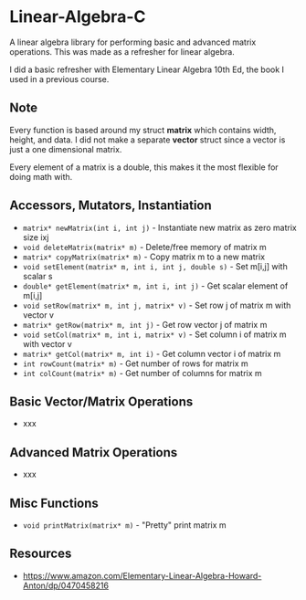 # Linear-Algebra-C

A linear algebra library for performing basic and advanced matrix operations. 
This was made as a refresher for linear algebra.


I did a basic refresher with Elementary Linear Algebra 10th Ed, the book I used in a previous course.


## Note
Every function is based around my struct **matrix** which contains width, height, and data. I did not make 
a separate **vector** struct since a vector is just a one dimensional matrix.

Every element of a matrix is a double, this makes it the most flexible for doing math with.


## Accessors, Mutators, Instantiation
* ```matrix* newMatrix(int i, int j)``` - Instantiate new matrix as zero matrix size ixj
* ```void deleteMatrix(matrix* m)``` - Delete/free memory of matrix m
* ```matrix* copyMatrix(matrix* m)``` - Copy matrix m to a new matrix
* ```void setElement(matrix* m, int i, int j, double s)``` - Set m[i,j] with scalar s
* ```double* getElement(matrix* m, int i, int j)``` - Get scalar element of m[i,j]
* ```void setRow(matrix* m, int j, matrix* v)``` - Set row j of matrix m with vector v
* ```matrix* getRow(matrix* m, int j)``` - Get row vector j of matrix m
* ```void setCol(matrix* m, int i, matrix* v)``` - Set column i of matrix m with vector v
* ```matrix* getCol(matrix* m, int i)``` - Get column vector i of matrix m
* ```int rowCount(matrix* m)``` - Get number of rows for matrix m
* ```int colCount(matrix* m)``` - Get number of columns for matrix m


## Basic Vector/Matrix Operations
* xxx


## Advanced Matrix Operations
* xxx


## Misc Functions
* ```void printMatrix(matrix* m)``` - "Pretty" print matrix m


## Resources
* https://www.amazon.com/Elementary-Linear-Algebra-Howard-Anton/dp/0470458216